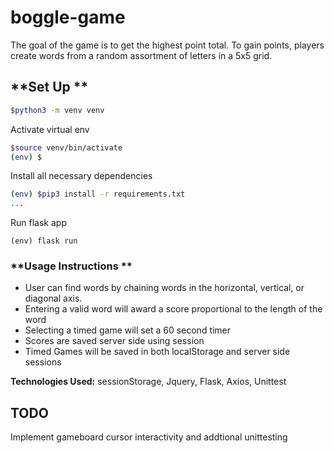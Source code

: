 # boggle-game
The goal of the game is to get the highest point total. To gain points, players create words from a random assortment of letters in a 5x5 grid.

## **Set Up **

```bash
$python3 -m venv venv
```
Activate virtual env
```bash
$source venv/bin/activate
(env) $

```
Install all necessary dependencies
```bash
(env) $pip3 install -r requirements.txt
...

```

Run flask app
```
(env) flask run
```

### **Usage Instructions **
- User can find words by chaining words in the horizontal, vertical, or diagonal axis.
- Entering a valid word will award a score proportional to the length of the word
- Selecting a timed game will set a 60 second timer
- Scores are saved server side using session
- Timed Games will be saved in both localStorage and server side sessions

**Technologies Used:** sessionStorage, Jquery, Flask, Axios, Unittest

## TODO 
Implement gameboard cursor interactivity and addtional unittesting
